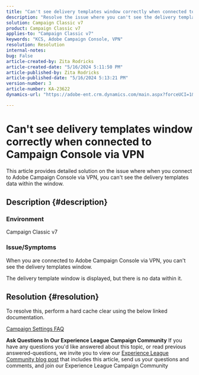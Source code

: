 ```yaml
---
title: "Can't see delivery templates window correctly when connected to Campaign Console via VPN"
description: "Resolve the issue where you can't see the delivery templates window when connected to Campaign Console via VPN. You should perform a hard cache."
solution: Campaign Classic v7
product: Campaign Classic v7
applies-to: "Campaign Classic v7"
keywords: "KCS, Adobe Campaign Console, VPN"
resolution: Resolution
internal-notes: 
bug: False
article-created-by: Zita Rodricks
article-created-date: "5/16/2024 5:11:50 PM"
article-published-by: Zita Rodricks
article-published-date: "5/16/2024 5:13:21 PM"
version-number: 3
article-number: KA-23622
dynamics-url: "https://adobe-ent.crm.dynamics.com/main.aspx?forceUCI=1&pagetype=entityrecord&etn=knowledgearticle&id=2c7f6a5e-a713-ef11-9f89-6045bd0298d4"

---
```

# Can't see delivery templates window correctly when connected to Campaign Console via VPN


This article provides detailed solution on the issue where when you connect to Adobe Campaign Console via VPN, you can't see the delivery templates data within the window.

## Description {#description}


### <b>Environment</b>

Campaign Classic v7

### <b>Issue/Symptoms</b>

When you are connected to Adobe Campaign Console via VPN, you can't see the delivery templates window.

The delivery template window is displayed, but there is no data within it.


## Resolution {#resolution}


To resolve this, perform a hard cache clear using the below linked documentation.

[Campaign Settings FAQ](https://experienceleague.adobe.com/docs/campaign-classic/using/getting-started/starting-with-adobe-campaign/faq/faq-campaign-config.html?lang=en#perform-hard-cache-clear)


<b>Ask Questions In Our Experience League Campaign Community</b>
If you have any questions you'd like answered about this topic, or read previous answered-questions, we invite you to view our [Experience League Community blog post](https://experienceleaguecommunities.adobe.com/t5/adobe-campaign-classic-blogs/introducing-top-kcs-articles-curated-for-your-troubleshooting/bc-p/672426#M132 "Follow link") that includes this article, send us your questions and comments, and join our Experience League Campaign Community


